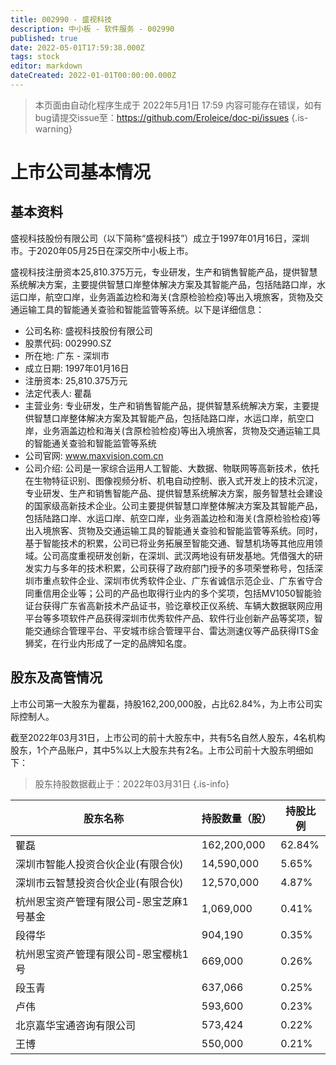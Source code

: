 ```yaml
---
title: 002990 - 盛视科技
description: 中小板 - 软件服务 - 002990
published: true
date: 2022-05-01T17:59:38.000Z
tags: stock
editor: markdown
dateCreated: 2022-01-01T00:00:00.000Z
---
```


> 本页面由自动化程序生成于 2022年5月1日 17:59
> 内容可能存在错误，如有bug请提交issue至：https://github.com/Eroleice/doc-pi/issues
{.is-warning}

# 上市公司基本情况

## 基本资料

盛视科技股份有限公司（以下简称“盛视科技”）成立于1997年01月16日，深圳市。于2020年05月25日在深交所中小板上市。

盛视科技注册资本25,810.375万元，专业研发，生产和销售智能产品，提供智慧系统解决方案，主要提供智慧口岸整体解决方案及其智能产品，包括陆路口岸，水运口岸，航空口岸，业务涵盖边检和海关(含原检验检疫)等出入境旅客，货物及交通运输工具的智能通关查验和智能监管等系统。以下是详细信息：

- 公司名称: 盛视科技股份有限公司
- 股票代码: 002990.SZ
- 所在地: 广东 - 深圳市
- 成立日期: 1997年01月16日
- 注册资本: 25,810.375万元
- 法定代表人: 瞿磊
- 主营业务: 专业研发，生产和销售智能产品，提供智慧系统解决方案，主要提供智慧口岸整体解决方案及其智能产品，包括陆路口岸，水运口岸，航空口岸，业务涵盖边检和海关(含原检验检疫)等出入境旅客，货物及交通运输工具的智能通关查验和智能监管等系统
- 公司官网: www.maxvision.com.cn
- 公司介绍: 公司是一家综合运用人工智能、大数据、物联网等高新技术，依托在生物特征识别、图像视频分析、机电自动控制、嵌入式开发上的技术沉淀，专业研发、生产和销售智能产品、提供智慧系统解决方案，服务智慧社会建设的国家级高新技术企业。公司主要提供智慧口岸整体解决方案及其智能产品，包括陆路口岸、水运口岸、航空口岸，业务涵盖边检和海关(含原检验检疫)等出入境旅客、货物及交通运输工具的智能通关查验和智能监管等系统。同时，基于智能技术的积累，公司已将业务拓展至智能交通、智慧机场等其他应用领域。公司高度重视研发创新，在深圳、武汉两地设有研发基地。凭借强大的研发实力与多年的技术积累，公司获得了政府部门授予的多项荣誉称号，包括深圳市重点软件企业、深圳市优秀软件企业、广东省诚信示范企业、广东省守合同重信用企业等；公司的产品也取得行业内的多个奖项，包括MV1050智能验证台获得广东省高新技术产品证书，验讫章校正仪系统、车辆大数据联网应用平台等多项软件产品获得深圳市优秀软件产品、软件行业创新产品等奖项，智能交通综合管理平台、平安城市综合管理平台、雷达测速仪等产品获得ITS金狮奖，在行业内形成了一定的品牌知名度。


## 股东及高管情况

上市公司第一大股东为瞿磊，持股162,200,000股，占比62.84%，为上市公司实际控制人。

截至2022年03月31日，上市公司的前十大股东中，共有5名自然人股东，4名机构股东，1个产品账户，其中5%以上大股东共有2名。上市公司前十大股东明细如下：

> 股东持股数据截止于：2022年03月31日
{.is-info}

| 股东名称 | 持股数量（股） | 持股比例 |
| --- | --- | --- |
| 瞿磊 | 162,200,000 | 62.84% |
| 深圳市智能人投资合伙企业(有限合伙) | 14,590,000 | 5.65% |
| 深圳市云智慧投资合伙企业(有限合伙) | 12,570,000 | 4.87% |
| 杭州恩宝资产管理有限公司-恩宝芝麻1号基金 | 1,069,000 | 0.41% |
| 段得华 | 904,190 | 0.35% |
| 杭州恩宝资产管理有限公司-恩宝樱桃1号 | 669,000 | 0.26% |
| 段玉青 | 637,066 | 0.25% |
| 卢伟 | 593,600 | 0.23% |
| 北京嘉华宝通咨询有限公司 | 573,424 | 0.22% |
| 王博 | 550,000 | 0.21% |




